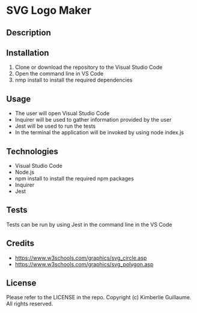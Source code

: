 # SVG Logo Maker

## Description

## Installation

1. Clone or download the repository to the Visual Studio Code
2. Open the command line in VS Code
3. nmp install to install the required dependencies 

## Usage

- The user will open Visual Studio Code 
- Inquirer will be used to gather information provided by the user
- Jest will be used to run the tests
- In the terminal the application will be invoked by using node index.js

## Technologies

- Visual Studio Code 
- Node.js
- npm install to install the required npm packages
- Inquirer 
- Jest 

## Tests

Tests can be run by using Jest in the command line in the VS Code 

## Credits 

- https://www.w3schools.com/graphics/svg_circle.asp
- https://www.w3schools.com/graphics/svg_polygon.asp 

## License 

Please refer to the LICENSE in the repo.
Copyright (c) Kimberlie Guillaume. All rights reserved. 